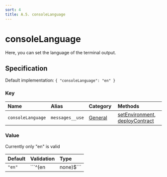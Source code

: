 ```yaml
---
sort: 4
title: A.5. consoleLanguage
---
```


# consoleLanguage

Here, you can set the language of the terminal output.


## Specification

Default implementation: ```{ "consoleLanguage": "en" }```

### Key

| **Name** | **Alias** | **Category** | **Methods** |  
|:--|:--|:--|:--|
| ```consoleLanguage``` | ```messages__use``` | [General](../options/#general) | [setEnvironment](../features/setEnvironment.html#options), [deployContract](../features/deployContract.html#options) |

### Value

Currently only "en" is valid

| **Default** | **Validation** | **Type** |
|:--|:--|:--|
| ```"en"``` | ```^(en|none)$``` | ```string``` |

